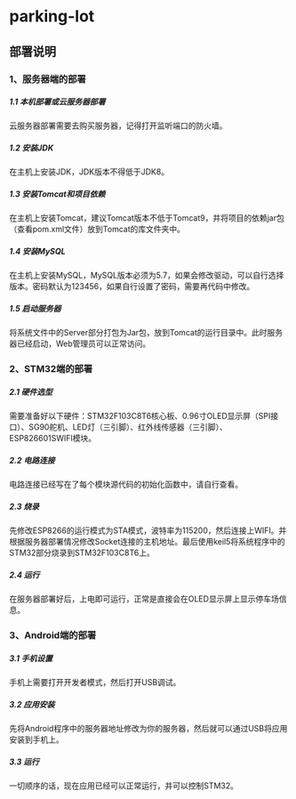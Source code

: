 # parking-lot
## 部署说明

### 1、服务器端的部署
##### 1.1 本机部署或云服务器部署
云服务器部署需要去购买服务器，记得打开监听端口的防火墙。
##### 1.2 安装JDK
在主机上安装JDK，JDK版本不得低于JDK8。
##### 1.3 安装Tomcat和项目依赖
在主机上安装Tomcat，建议Tomcat版本不低于Tomcat9，并将项目的依赖jar包（查看pom.xml文件）放到Tomcat的库文件夹中。
##### 1.4 安装MySQL
在主机上安装MySQL，MySQL版本必须为5.7，如果会修改驱动，可以自行选择版本。密码默认为123456，如果自行设置了密码，需要再代码中修改。
##### 1.5 启动服务器
将系统文件中的Server部分打包为Jar包，放到Tomcat的运行目录中。此时服务器已经启动，Web管理员可以正常访问。
### 2、STM32端的部署
##### 2.1 硬件选型
需要准备好以下硬件：STM32F103C8T6核心板、0.96寸OLED显示屏（SPI接口）、SG90舵机、LED灯（三引脚）、红外线传感器（三引脚）、ESP826601SWIFI模块。
##### 2.2 电路连接
电路连接已经写在了每个模块源代码的初始化函数中，请自行查看。
##### 2.3 烧录
先修改ESP8266的运行模式为STA模式，波特率为115200，然后连接上WIFI。并根据服务器部署情况修改Socket连接的主机地址。最后使用keil5将系统程序中的STM32部分烧录到STM32F103C8T6上。
##### 2.4 运行
在服务器部署好后，上电即可运行，正常是直接会在OLED显示屏上显示停车场信息。
### 3、Android端的部署
##### 3.1 手机设置
手机上需要打开开发者模式，然后打开USB调试。
##### 3.2 应用安装
先将Android程序中的服务器地址修改为你的服务器，然后就可以通过USB将应用安装到手机上。
##### 3.3 运行
一切顺序的话，现在应用已经可以正常运行，并可以控制STM32。
